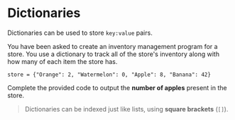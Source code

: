 # Dictionaries

Dictionaries can be used to store `key:value` pairs.

You have been asked to create an inventory management program for a store. You use a dictionary to track all of the store's inventory along with how many of each item the store has.
```
store = {"Orange": 2, "Watermelon": 0, "Apple": 8, "Banana": 42} 
```

Complete the provided code to output the **number of apples** present in the store.

>Dictionaries can be indexed just like lists, using **square brackets** (`[]`).